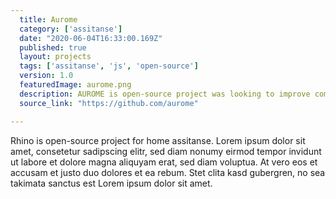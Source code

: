 ```yaml
---
  title: Aurome 
  category: ['assitanse']
  date: "2020-06-04T16:33:00.169Z"
  published: true
  layout: projects
  tags: ['assitanse', 'js', 'open-source']
  version: 1.0
  featuredImage: aurome.png
  description: AUROME is open-source project was looking to improve communication between the company and its clients. We helped AUROME design and develop a mobile where person can call a taxi driver in real time, depending on the nature of their request. 
  source_link: "https://github.com/aurome"

---
```


Rhino is open-source project for home assitanse.
Lorem ipsum dolor sit amet, consetetur sadipscing elitr, sed diam nonumy eirmod
tempor invidunt ut labore et dolore magna aliquyam erat, sed diam voluptua. At
vero eos et accusam et justo duo dolores et ea rebum. Stet clita kasd gubergren,
no sea takimata sanctus est Lorem ipsum dolor sit amet.
